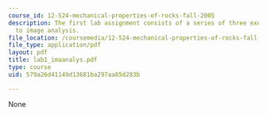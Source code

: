 ```yaml
---
course_id: 12-524-mechanical-properties-of-rocks-fall-2005
description: The first lab assignment consists of a series of three exercises related
  to image analysis.
file_location: /coursemedia/12-524-mechanical-properties-of-rocks-fall-2005/579a26d41149d13681ba297aa85d283b_lab1_imaanalys.pdf
file_type: application/pdf
layout: pdf
title: lab1_imaanalys.pdf
type: course
uid: 579a26d41149d13681ba297aa85d283b

---
```

None